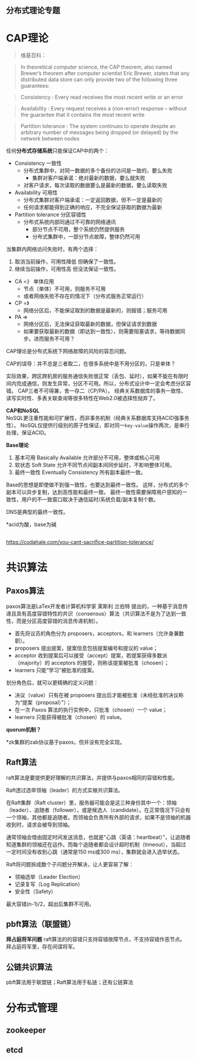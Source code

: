 分布式理论专题
---

# CAP理论
> 维基百科：

> In theoretical computer science, the CAP theorem, also named Brewer’s theorem after computer scientist Eric Brewer, states that any distributed data store can only provide two of the following three guarantees:

> Consistency : Every read receives the most recent write or an error

> Availability : Every request receives a (non-error) response – without the guarantee that it contains the most recent write

> Partition tolerance : The system continues to operate despite an arbitrary number of messages being dropped (or delayed) by the network between nodes

任何**分布式存储系统**只能保证CAP中的两个：
+ Consistency 一致性  
    + 分布式集群中，对同一数据的多个备份的访问是一致的，要么失败
        + 集群对客户端承诺：绝对最新的数据，要么就失败
    + 对客户请求，每次读取的数据要么是最新的数据，要么读取失败
+ Availability 可用性  
    + 分布式集群对客户端承诺：一定返回数据，但不一定是最新的
    + 任何请求都能得到正确的响应，不完全保证获取的数据为最新
+ Partition tolerance 分区容错性 
    + 分布式系统内部同通过不可靠的网络通讯
        + 部分节点不可用，整个系统仍然提供服务
        + 分布式集群中，一部分节点故障，整体仍然可用

当集群内网络访问失败时，有两个选择：
1. 取消当前操作，可用性降低 但确保了一致性。
2. 继续当前操作，可用性高 但没法保证一致性。


+ CA =》 单体应用
    + 节点（单体）不可用，则服务不可用
    + 或者网络失败不存在的情况下（分布式服务正常运行）
+ CP =》 
    + 网络分区后，不能保证取到的数据是最新的，则报错；服务可用
+ PA => 
    + 网络分区后，无法保证获取最新的数据，但保证请求到数据
    + 如果要获取最新的数据（即达到一致性），则需要阻塞请求，等待数据同步。进而服务不可用？

CAP理论是分布式系统下网络故障的风险的容忍问题。

CAP的误导：并不总是三者取二，在很多系统中是不用分区的，只是单体？

实际效果，跨区跨机房的服务通信失败很正常（丢包、延时），如果不能在有限时间内完成通信，则发生异常，分区不可用。所以，分布式设计中一定会考虑分区容错。
CAP三者不可得兼，舍一存二（CP/PA）。
经典关系数据库的事务一致性、读写实时性、多表关联查询等很多特性在Web2.0被选择性抛弃了。

**CAP和NoSQL**  
NoSQL更注重性能和可扩展性，而非事务机制（经典关系数据库支持ACID强事务性）。
NoSQL仅提供行级别的原子性保证，即对同一`key-value`操作两次，是串行处理，保证ACID。

**Base理论**  
1. 基本可用 Basically Available
允许部分不可用，整体或核心可用
2. 软状态 Soft State
允许不同节点间副本间同步延时，不影响整体可用。
3. 最终一致性 Eventually Consistency
所有副本最终一致。

Base的思想是即使做不到强一致性，也要达到最终一致性。
这样，分布式的多个副本可以异步复制，达到高性能和最终一致。
最终一致性需要保障用户感知的一致性，用户的不一致窗口取决于通信延时/系统负载/副本复制个数。

DNS是典型的最终一致性。

*acid为酸，base为碱

## 
https://codahale.com/you-cant-sacrifice-partition-tolerance/



# 共识算法
## Paxos算法
paxos算法是LaTex开发者计算机科学家 莱斯利 兰伯特 提出的，一种基于消息传递且具有高度容错特性的共识（consensus）算法（共识算法不是为了达到一致性，而是分区高度容错的消息传递机制）。

+ 首先将议员的角色分为 proposers，acceptors，和 learners（允许身兼数职）。
+ proposers 提出提案，提案信息包括提案编号和提议的 value；
+ acceptor 收到提案后可以接受（accept）提案，若提案获得多数派（majority）的 acceptors 的接受，则称该提案被批准（chosen）；
+ learners 只能“学习”被批准的提案。

划分角色后，就可以更精确的定义问题：
+ 决议（value）只有在被 proposers 提出后才能被批准（未经批准的决议称为“提案（proposal）”）；
+ 在一次 Paxos 算法的执行实例中，只批准（chosen）一个 value；
+ learners 只能获得被批准（chosen）的 value。

**quorum机制？**

*zk集群的zab协议基于paxos，但并没有完全实现。

## Raft算法
raft算法是要提供更好理解的共识算法，并提供与paxos相同的容错和性能。

Raft透过选举领袖（leader）的方式实做共识算法。

在Raft集群（Raft cluster）里，服务器可能会是这三种身份其中一个：领袖（leader）、追随者（follower），或是候选人（candidate）。在正常情况下只会有一个领袖，其他都是追随者。而领袖会负责所有外部的请求，如果不是领袖的机器收到时，请求会被导到领袖。

通常领袖会借由固定时间发送消息，也就是“心跳（英语：heartbeat）”，让追随者知道集群的领袖还在运作。而每个追随者都会设计超时机制（timeout），当超过一定时间没有收到心跳（通常是150 ms或300 ms），集群就会进入选举状态。

Raft将问题拆成数个子问题分开解决，让人更容易了解：
+ 领袖选举（Leader Election）
+ 记录复写（Log Replication）
+ 安全性（Safety）

最大容错(n-1)/2，超出后集群不可用。

## pbft算法（联盟链）
**拜占庭将军问题**
raft算法的的容错只支持容错故障节点，不支持容错作恶节点。
拜占庭将军里，存在间谍将军。

## 公链共识算法
pbft算法用于联盟链；Raft算法用于私链；还有公链算法

# 分布式管理
## zookeeper

## etcd
